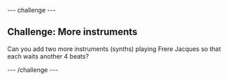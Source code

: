 --- challenge ---
## Challenge: More instruments

Can you add two more instruments (synths) playing Frere Jacques so that each waits another 4 beats?



--- /challenge ---